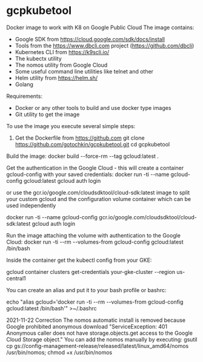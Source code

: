 # gcpkubetool
Docker image to work with K8 on Google Public Cloud
The image contains:
- Google SDK from https://cloud.google.com/sdk/docs/install 
- Tools from the https://www.dbcli.com project (https://github.com/dbcli) 
- Kubernetes CLI from https://k9scli.io/
- The kubectx utility 
- The nomos utility from Google Cloud
- Some useful command line utilities like telnet and other 
- Helm utility from https://helm.sh/
- Golang 

Requirements:
- Docker or any other tools to build and use docker type images
- Git utility to get the image


To use the image you execute several simple steps:
1. Get the Dockerfile from https://github.com
git clone https://github.com/gotochkin/gcpkubetool.git
cd gcpkubetool

Build the image:
docker build --force-rm --tag gcloud:latest .

Get the authentication in the Google Cloud - this will create a container gcloud-config with your saved credentials:
docker run -ti --name gcloud-config gcloud:latest gcloud auth login

or use the gcr.io/google.com/cloudsdktool/cloud-sdk:latest image to split your custom gcloud and the configuration volume container which can be used independently

docker run -ti --name gcloud-config gcr.io/google.com/cloudsdktool/cloud-sdk:latest gcloud auth login

Run the image attaching the volume with authentication to the Google Cloud:
docker run -ti --rm --volumes-from gcloud-config gcloud:latest /bin/bash

Inside the container get the kubectl config from your GKE:

gcloud container clusters get-credentials your-gke-cluster --region us-central1

You can create an alias and put it to your bash profile or bashrc:

echo "alias gcloud='docker run -ti --rm --volumes-from gcloud-config gcloud:latest /bin/bash'" >~/.bashrc

2021-11-22 Correction
The nomos automatic install is removed because Google prohibited anonymous download "ServiceException: 401 Anonymous caller does not have storage.objects.get access to the Google Cloud Storage object."
You can add the nomos manually by executing:
gsutil cp gs://config-management-release/released/latest/linux_amd64/nomos /usr/bin/nomos; chmod +x /usr/bin/nomos
